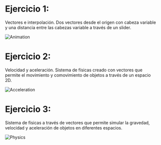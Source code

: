 # Ejercicio 1: 
Vectores e interpolación. Dos vectores desde el origen con cabeza variable y una distancia entre las cabezas variable a través de un slider. 

![Animation](https://user-images.githubusercontent.com/68623374/186724169-421665cb-05d6-4c35-8e42-e8fb02d627a8.gif)


# Ejercicio 2:
Velocidad y aceleración. Sistema de físicas creado con vectores que permite el movimiento y comovimiento de objetos a través de un espacio 2D.

![Acceleration](https://user-images.githubusercontent.com/68623374/186724189-320dff6c-afbe-4cd5-9ad5-7be5bdddbddf.gif)


# Ejercicio 3:
Sistema de físicas a través de vectores que permite simular la gravedad, velocidad y aceleración de objetos en diferentes espacios.

![Physics](https://user-images.githubusercontent.com/68623374/187302957-539c9a18-dd93-4097-87ff-49db87e48d32.gif)
